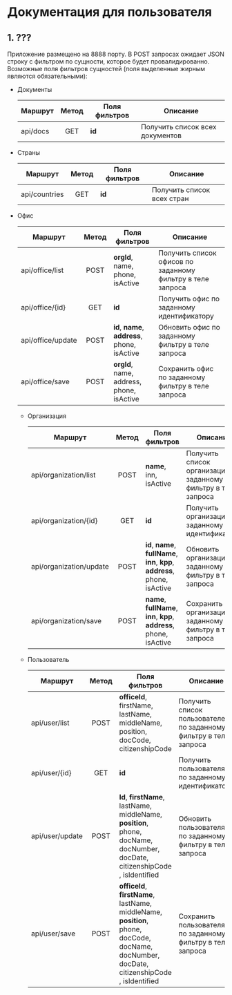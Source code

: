 # **Документация для пользователя**
## 1. ???
Приложение размещено на 8888 порту. В POST запросах ожидает JSON строку с фильтром по сущности, которое будет провалидированно.
Возможные поля фильтров сущностей (поля выделенные жирным являются обязательными):
  * Документы

    | Маршрут | Метод | Поля фильтров | Описание |
    | -------------- | :-------: |--------------- | --------------- |
    | api/docs | GET |  **id** | Получить список всех документов |
    
  * Страны
    
    | Маршрут | Метод | Поля фильтров | Описание |
    | -------------- | :-------: |--------------- | --------------- |
    | api/countries | GET |  **id** | Получить список всех стран |
    
 * Офис
 
     | Маршрут |  Метод | Поля фильтров | Описание |
     | -------------- | :-------: | --------------- | --------------- |
     | api/office/list  | POST | **orgId**, name, phone, isActive | Получить список офисов по заданному фильтру в теле запроса |
     | api/office/{id}  | GET  | **id** | Получить офис по заданному идентификатору |
     | api/office/update | POST | **id**, **name**, **address**, phone, isActive | Обновить офис по заданному фильтру в теле запроса |
     | api/office/save  | POST | **orgId**, name, address, phone, isActive | Сохранить офис по заданному фильтру в теле запроса |
     
   * Организация
     
     | Маршрут |  Метод | Поля фильтров | Описание |
     | -------------- | :-------: | --------------- | --------------- |
     | api/organization/list  | POST | **name**, inn, isActive | Получить список организаций по заданному фильтру в теле запроса |
     | api/organization/{id}  | GET  | **id** | Получить организацию по заданному идентификатору |
     | api/organization/update | POST | **id**, **name**, **fullName**, **inn**, **kpp**, **address**, phone, isActive | Обновить организацию по заданному фильтру в теле запроса |
     | api/organization/save  | POST | **name**, **fullName**, **inn**, **kpp**, **address**, phone, isActive | Сохранить организацию по заданному фильтру в теле запроса |
     
   * Пользователь
     
     | Маршрут |  Метод | Поля фильтров | Описание |
     | -------------- | :-------: | -------------- | --------------- |
     | api/user/list  | POST | **officeId**, firstName, lastName, middleName, position, docCode, citizenshipCode | Получить список пользователей по заданному фильтру в теле запроса |
     | api/user/{id}  | GET  | **id** | Получить пользователя по заданному идентификатору |
     | api/user/update | POST | **Id**, **firstName**, lastName, middleName, **position**, phone, docName, docNumber, docDate, citizenshipCode , isIdentified | Обновить пользователя по заданному фильтру в теле запроса |
     | api/user/save  | POST | **officeId**, **firstName**, lastName, middleName, **position**, phone, docCode, docName, docNumber, docDate, citizenshipCode , isIdentified  | Сохранить пользователя по заданному фильтру в теле запроса |
